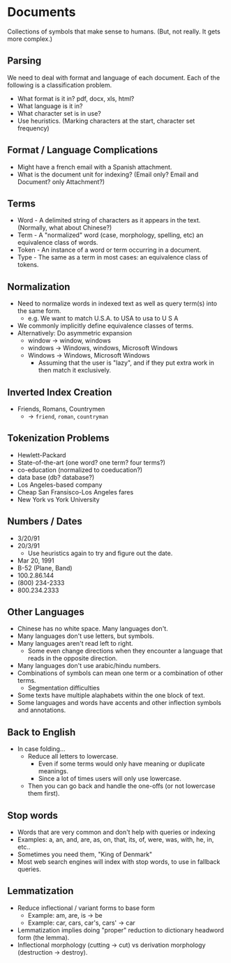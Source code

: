 # Documents

Collections of symbols that make sense to humans. (But, not really. It gets more complex.)

## Parsing

We need to deal with format and language of each document. Each of the following
is a classification problem.

* What format is it in? pdf, docx, xls, html?
* What language is it in?
* What character set is in use?
* Use heuristics. (Marking characters at the start, character set frequency)

## Format / Language Complications

* Might have a french email with a Spanish attachment.
* What is the document unit for indexing? (Email only? Email and Document? only Attachment?)

## Terms

* Word - A delimited string of characters as it appears in the text. (Normally, what about Chinese?)
* Term - A "normalized" word (case, morphology, spelling, etc) an equivalence class of words.
* Token - An instance of a word or term occurring in a document.
* Type - The same as a term in most cases: an equivalence class of tokens.

## Normalization

* Need to normalize words in indexed text as well as query term(s) into the same form.
  * e.g. We want to match U.S.A. to USA to usa to U S A
* We commonly implicitly define equivalence classes of terms.
* Alternatively: Do asymmetric expansion
  * window -> window, windows
  * windows -> Windows, windows, Microsoft Windows
  * Windows -> Windows, Microsoft Windows
    * Assuming that the user is "lazy", and if they put extra work in then match it exclusively.

## Inverted Index Creation

* Friends, Romans, Countrymen
  * -> `friend`, `roman`, `countryman`

## Tokenization Problems

* Hewlett-Packard
* State-of-the-art (one word? one term? four terms?)
* co-education (normalized to coeducation?)
* data base (db? database?)
* Los Angeles-based company
* Cheap San Fransisco-Los Angeles fares
* New York vs York University

## Numbers / Dates

* 3/20/91
* 20/3/91
  * Use heuristics again to try and figure out the date.
* Mar 20, 1991
* B-52 (Plane, Band)
* 100.2.86.144
* (800) 234-2333
* 800.234.2333

## Other Languages

* Chinese has no white space. Many languages don't.
* Many languages don't use letters, but symbols.
* Many languages aren't read left to right.
  * Some even change directions when they encounter a language that reads in the opposite direction.
* Many languages don't use arabic/hindu numbers.
* Combinations of symbols can mean one term or a combination of other terms.
  * Segmentation difficulties
* Some texts have multiple alaphabets within the one block of text.
* Some languages and words have accents and other inflection symbols and annotations.

## Back to English

* In case folding...
  * Reduce all letters to lowercase.
    * Even if some terms would only have meaning or duplicate meanings.
    * Since a lot of times users will only use lowercase.
  * Then you can go back and handle the one-offs (or not lowercase them first).

## Stop words

* Words that are very common and don't help with queries or indexing
* Examples: a, an, and, are, as, on, that, its, of, were, was, with, he, in, etc..
* Sometimes you need them, "King of Denmark"
* Most web search engines will index with stop words, to use in fallback queries.

## Lemmatization

* Reduce inflectional / variant forms to base form
  * Example: am, are, is -> be
  * Example: car, cars, car's, cars' -> car
* Lemmatization implies doing "proper" reduction to dictionary headword form (the lemma).
* Inflectional morphology (cutting -> cut) vs derivation morphology (destruction -> destroy).
